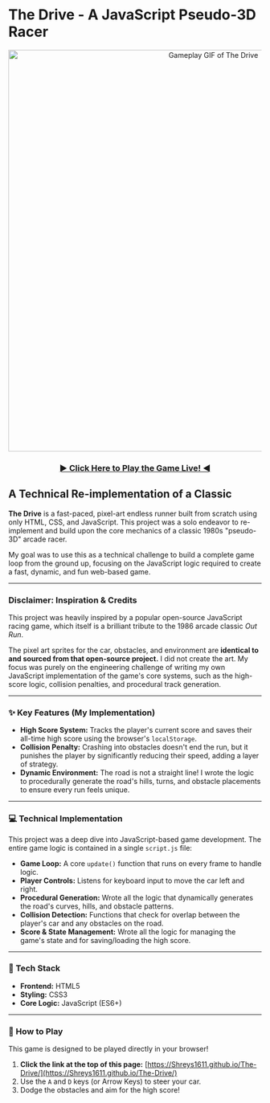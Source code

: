 # The Drive - A JavaScript Pseudo-3D Racer

<p align="center">
  <img src="Img/the-drive.gif" alt="Gameplay GIF of The Drive" width="800"/>
</p>

<h3 align="center">
  <a href="https://Shreys1611.github.io/The-Drive/">
    ► Click Here to Play the Game Live! ◄
  </a>
</h3>

## A Technical Re-implementation of a Classic

**The Drive** is a fast-paced, pixel-art endless runner built from scratch using only HTML, CSS, and JavaScript. This project was a solo endeavor to re-implement and build upon the core mechanics of a classic 1980s "pseudo-3D" arcade racer.

My goal was to use this as a technical challenge to build a complete game loop from the ground up, focusing on the JavaScript logic required to create a fast, dynamic, and fun web-based game.

---

### Disclaimer: Inspiration & Credits

This project was heavily inspired by a popular open-source JavaScript racing game, which itself is a brilliant tribute to the 1986 arcade classic *Out Run*.

The pixel art sprites for the car, obstacles, and environment are **identical to and sourced from that open-source project.** I did not create the art. My focus was purely on the engineering challenge of writing my own JavaScript implementation of the game's core systems, such as the high-score logic, collision penalties, and procedural track generation.

---

### ✨ Key Features (My Implementation)

* **High Score System:** Tracks the player's current score and saves their all-time high score using the browser's `localStorage`.
* **Collision Penalty:** Crashing into obstacles doesn't end the run, but it punishes the player by significantly reducing their speed, adding a layer of strategy.
* **Dynamic Environment:** The road is not a straight line! I wrote the logic to procedurally generate the road's hills, turns, and obstacle placements to ensure every run feels unique.

---

### 💻 Technical Implementation

This project was a deep dive into JavaScript-based game development. The entire game logic is contained in a single `script.js` file:

* **Game Loop:** A core `update()` function that runs on every frame to handle logic.
* **Player Controls:** Listens for keyboard input to move the car left and right.
* **Procedural Generation:** Wrote all the logic that dynamically generates the road's curves, hills, and obstacle patterns.
* **Collision Detection:** Functions that check for overlap between the player's car and any obstacles on the road.
* **Score & State Management:** Wrote all the logic for managing the game's state and for saving/loading the high score.

---

### 🔧 Tech Stack

* **Frontend:** HTML5
* **Styling:** CSS3
* **Core Logic:** JavaScript (ES6+)

---

### 🚀 How to Play

This game is designed to be played directly in your browser!

1.  **Click the link at the top of this page:** [https://Shreys1611.github.io/The-Drive/](https://Shreys1611.github.io/The-Drive/)
2.  Use the `A` and `D` keys (or Arrow Keys) to steer your car.
3.  Dodge the obstacles and aim for the high score!
